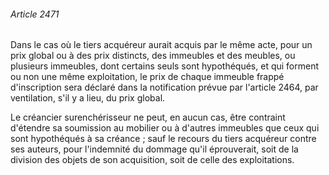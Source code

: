 ###### Article 2471

Dans le cas où le tiers acquéreur aurait acquis par le même acte, pour un prix global ou à des prix distincts, des immeubles et des meubles, ou plusieurs immeubles, dont certains seuls sont hypothéqués, et qui forment ou non une même exploitation, le prix de chaque immeuble frappé d'inscription sera déclaré dans la notification prévue par l'article 2464, par ventilation, s'il y a lieu, du prix global.

Le créancier surenchérisseur ne peut, en aucun cas, être contraint d'étendre sa soumission au mobilier ou à d'autres immeubles que ceux qui sont hypothéqués à sa créance ; sauf le recours du tiers acquéreur contre ses auteurs, pour l'indemnité du dommage qu'il éprouverait, soit de la division des objets de son acquisition, soit de celle des exploitations.

